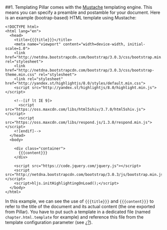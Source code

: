 

##1\.  Templating
<a name="templating"></a>
Pillar comes with the [Mustache](http://smalltalkhub.com/#!/~NorbertHartl/Mustache) templating engine\. This means you can specify a preamble and postamble for your document\. Here is an example \(bootrap\-based\) HTML template using Mustache:




    <!DOCTYPE html>
    <html lang="en">
      <head>
        <title>{{{title}}}</title>
        <meta name="viewport" content="width=device-width, initial-scale=1.0">
        <link href="http://netdna.bootstrapcdn.com/bootstrap/3.0.3/css/bootstrap.min.css" rel="stylesheet">
        <link href="http://netdna.bootstrapcdn.com/bootstrap/3.0.3/css/bootstrap-theme.min.css" rel="stylesheet">
        <link rel="stylesheet" href="http://yandex.st/highlightjs/8.0/styles/default.min.css">
        <script src="http://yandex.st/highlightjs/8.0/highlight.min.js"></script>
    
        <!--[if lt IE 9]>
          <script src="https://oss.maxcdn.com/libs/html5shiv/3.7.0/html5shiv.js"></script>
          <script src="https://oss.maxcdn.com/libs/respond.js/1.3.0/respond.min.js"></script>
        <![endif]-->
      </head>
      <body>
    
        <div class="container">
          {{{content}}}
        </div>
    
        <script src="https://code.jquery.com/jquery.js"></script>
        <script src="http://netdna.bootstrapcdn.com/bootstrap/3.0.3/js/bootstrap.min.js"></script>
        <script>hljs.initHighlightingOnLoad();</script>
      </body>
    </html>



In this example, we can see the use of `{{{title}}}` and `{{{content}}}` to refer to the title of the document and its actual content \(the one exported from Pillar\)\. You have to put such a template in a dedicated file \(named `chapter.html.template` for example\) and reference this file from the template configuration parameter \(see [¿?](#sec:confParam:template)\)\.
